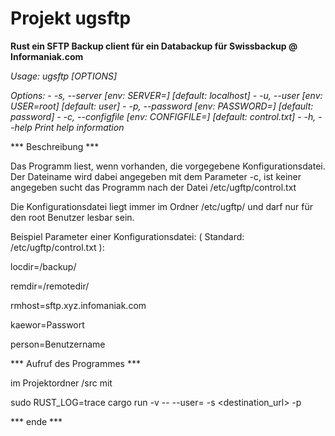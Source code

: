 # Projekt ugsftp

**Rust ein SFTP Backup client für ein Databackup für  Swissbackup @ Informaniak.com**

*Usage: ugsftp [OPTIONS]*

*Options:*
  *- -s, --server <SERVER>          [env: SERVER=] [default: localhost]*
  *- -u, --user <USER>              [env: USER=root] [default: user]*
  *- -p, --password <PASSWORD>      [env: PASSWORD=] [default: password]*
  *- -c, --configfile <CONFIGFILE>  [env: CONFIGFILE=] [default: control.txt]*
  *- -h, --help                     Print help information*


*** Beschreibung ***

Das Programm liest, wenn vorhanden, die vorgegebene Konfigurationsdatei.
Der Dateiname wird dabei angegeben mit dem Parameter -c, ist keiner angegeben
sucht das Programm nach der Datei /etc/ugftp/control.txt

Die Konfigurationsdatei liegt immer im Ordner /etc/ugftp/
und darf nur für den root Benutzer lesbar sein.

Beispiel Parameter einer Konfigurationsdatei: ( Standard: /etc/ugftp/control.txt ):

locdir=/backup/

remdir=/remotedir/

rmhost=sftp.xyz.infomaniak.com

kaewor=Passwort

person=Benutzername




*** Aufruf des Programmes ***

im Projektordner /src mit

sudo RUST_LOG=trace cargo run -v -- --user=<user> -s <destination_url> -p <passwort>

*** ende ***
